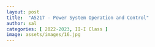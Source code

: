 ```yaml
---
layout: post
title:  "A5217 - Power System Operation and Control"
author: sal
categories: [ 2022-2023, II-I Class ]
image: assets/images/16.jpg
---
```


